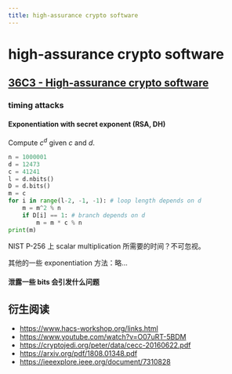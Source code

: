 ```yaml
---
title: high-assurance crypto software
---
```


# high-assurance crypto software

## [36C3 - High-assurance crypto software](https://www.youtube.com/watch?v=O07uRT-5BDM)

### timing attacks

#### Exponentiation with secret exponent (RSA, DH)
Compute $c^d$ given $c$ and $d$.
```py
n = 1000001
d = 12473
c = 41241
l = d.nbits()
D = d.bits()
m = c
for i in range(l-2, -1, -1): # loop length depends on d
    m = m^2 % n
    if D[i] == 1: # branch depends on d
        m = m * c % n
print(m)
```

NIST P-256 上 scalar multiplication 所需要的时间？不可忽视。

其他的一些 exponentiation 方法：略...

#### 泄露一些 bits 会引发什么问题


## 衍生阅读

+ https://www.hacs-workshop.org/links.html
+ https://www.youtube.com/watch?v=O07uRT-5BDM
+ https://cryptojedi.org/peter/data/cecc-20160622.pdf
+ https://arxiv.org/pdf/1808.01348.pdf
+ https://ieeexplore.ieee.org/document/7310828
